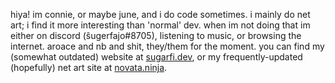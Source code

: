 hiya! im connie, or maybe june, and i do code sometimes. i mainly do net art; i find it more interesting than 'normal' dev. when im not doing that im either on discord (ŝugerfajo#8705), listening to music, or browsing the internet. aroace and nb and shit, they/them for the moment. you can find my (somewhat outdated) website at [sugarfi.dev](https://sugarfi.dev), or my frequently-updated (hopefully) net art site at [novata.ninja](https://novata.ninja).
